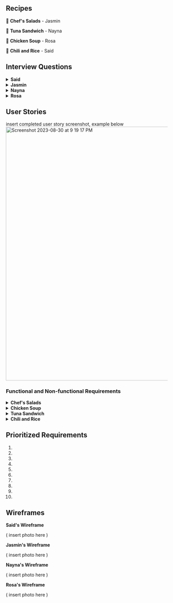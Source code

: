 ## Recipes

🥗 **Chef's Salads** - Jasmin

🥪 **Tuna Sandwich** - Nayna

🥘 **Chicken Soup** - Rosa

🍛 **Chili and Rice** - Said

## Interview Questions

<details> <summary><b>Said</b></summary>

1.
<br>
2.
<br>
3.
<br>
4.
<br>
5.
<br>
6.
<br>
7.
<br>
8.
<br>
9.
<br>
10.
</details>

<details> <summary><b>Jasmin</b></summary>
  
1. What are the main ingredients that should be included in a chef salad recipe for the RT5000?

2. Should the recipes focus on certain salad greens like romaine, spinach, arugula, etc. or allow for a mix?

3. What types of proteins would you want incorporated - grilled chicken, hard boiled eggs, tuna, etc.?

4. Would you want recipes that include cheese or avoid dairy? If so, what types of cheese?

5. What chopped vegetables should be standard for these chef salad recipes - tomatoes, cucumbers, peppers, etc.?

6. Would croutons or crunchy toppings be a desired ingredient?

7. What types of dressings would you want as options - vinaigrettes, creamy dressings, oil and vinegar, etc.?

8. Should there be recipes for both side salad portions and entree-sized salads?
<br>
9. How should the robot handle chopping and mixing ingredients? Does the order matter?

10. What bowl or container should the robot plan to assemble and serve the salad in?
</details>

<details> <summary><b>Nayna</b></summary>
  
1. Can you provide a step-by-step breakdown of the tuna sandwich preparation process?
<br>
2. Can users customize the type of bread and condiments for the sandwich? How is this specified?
<br>
3. How does the robot determine the appropriate amount of tuna to use for each sandwich?
<br>
4. How does the RT5000 ensure an even and consistent spread of the condiment on the bread?
<br>
5. How intuitive is the RT5000’s app for users who might not be tech-savvy?
<br>
6. Can users specify preferences such as toasted bread or the inclusion of additional ingredients like cheese?
<br>
7. How flexible is the robot’s customization to suit individual taste preferences?
<br>
8. How does the robot handle any spills or messes that occur during the sandwich-making process?
<br>
9. How does the robot ensure a visually appealing presentation?
<br>
10. How does the robot handle interruptions, such as power outages or accidental stops?
</details>

<details> <summary><b>Rosa</b></summary>
  
1. What type of soup base will this recipe call for?

2. Will the user be able to tweak the recipe based on allergies and portion sizes?

3. How quickly will the RT5000 be expected to make this recipe?

4. What tools have the RT5000 used prior to making a chicken soup?

5. What type of material is the RT5000 made of? Will it be water and heat resistent in case of any mishaps?

6. Will we need to program RT5000 to cleanup directly after the soup is made?

7. How many serving sizes will RT5000 be able to produce at once?

8. Would you want a simple chicken soup with or without noodles?

9. Would you want extra toppings for this salad? If so, which ones?

10. What types of seasonings would this recipie require?
</details>

## User Stories

insert completed user story screenshot, example below
<img width="790" alt="Screenshot 2023-08-30 at 9 19 17 PM" src="https://github.com/rosasam17/RobotApp/assets/63333003/5d36f46c-daad-4096-906b-66ff65fdacb7">

### Functional and Non-functional Requirements

<details> <summary><b>Chef's Salads</b></summary>
  
1. 
   Functional: Include diced chicken and cheddar cheese as ingredients.
   
   Non-functional: Use child-safe knives and prep 30% smaller salad portions.

2.  
   Functional: Include tuna and chopped hard boiled eggs as protein options.

   Non-functional: Allow user to select desired portion size up to 2 cups.

3. 
   Functional: Offer low-calorie dressing options like vinaigrette.
   
   Non-functional: Allow user to cap maximum calories for salad recipe.

4. 
   Functional: Include menu of vegetable options like tomatoes, peppers, onions, etc. to add.
   
   Non-functional: Robot should slice veggies into uniform thin slices for best mouthfeel.

5. 
   Functional: Leave out croutons and select gluten-free dressings.

   Non-functional: Check all ingredients for gluten and confirm recipe is gluten-free.

6.
    Functional: Default to entree-sized portions with added protein.

    Non-functional: Salad must contain at least 15g protein.

7.
   Functional: Include bacon bits, cucumber, beets, and onion as ingredient options.

   Non-functional: Dressings must be creamy ranch or balsamic vinaigrette.

8.
   Functional: Allow users to add crispy toppings like wonton strips or tortilla chips.

Non-functional: Toppings must stay crispy at least 15 minutes after dressing.
  
9.
   Functional: Do not include nuts among ingredient options.

Non-functional: Confirm no risk of cross-contamination from manufacturing.
  
10.
    Functional: Prompt user to add ingredients to robot immediately before preparing recipe.

Non-functional: All ingredients must be used within 5 days of purchase.

</details>

<details> <summary><b>Chicken Soup</b></summary>
  
1. 
   Functional: This robot must include real chicken, no substitutes.
   
   Non-functional: The chicken will be cubed into half inch squares.

2. 
   Functional: The RT5000 will self sanitize before any recipe is started.
   
   Non-functional: The self sanitizing process will occur every 45 minutes.

3. 
   Functional: This recipe will have seasonings such as chicken bullion, salt, pepper, garlic podwer, rosemary and thyme.
   
   Non-functional: The seasoning will disperse in tbs increments 10 seconds after the other.

4. 
   Functional: This recipe will use chicken stock.
   
   Non-functional: The recipe will use 4 cups of chicken stock.

5. 
   Functional: This recipie will be a low sodium soup.
   
   Non-functional: The salt will need to be 50% less sodium salt from the Morton brand.

6. 
   Functional: The soup will be hot.
   
   Non-functional: The soup must be between 136 and 162 degrees farenheight upon completion. 

7. 
   Functional: The soup will have optional toppings.
   
   Non-functional: Each topping will disperse a half cup of whichever topping is chosen.

8. 
   Functional: The soup will be able to make a family size or individual meal.

   Non-functional: The threshold for the amount of servings will be 6. The range odd serving sizes will be 1-6.

 9. 
   Functional: The serving will be poured directly into bowls.
   
   Non-functional: It will take 30 seconds for each serving size to be served.

10. 
   Functional: The recipie will contain carrots and celery.
   
   Non-functional: The RT5000 will be able to measure 2 cups of carrots and 1 cup of celery to be put in 1 minute after the chicken is added.

</details>

<details> <summary><b>Tuna Sandwich</b></summary>
  
1. 
   Functional: 
   
   Non-functional:

2. 
   Functional: 
   
   Non-functional: 

3. 
   Functional: 
   
   Non-functional:

4. 
   Functional: 
   
   Non-functional:

5. 
   Functional: 
   
   Non-functional:

6. 
   Functional: 
   
   Non-functional: 

7. 
   Functional: 
   
   Non-functional:

8. 
   Functional: 
   
   Non-functional:

9. 
   Functional: 
   
   Non-functional:

10.  Functional:
    
     Non-functional:

</details>

<details> <summary><b>Chili and Rice</b></summary>
  
1. 
   Functional: 
   
   Non-functional:

2. 
   Functional: 
   
   Non-functional: 

3. 
   Functional: 
   
   Non-functional:

4. 
   Functional: 
   
   Non-functional:

5. 
   Functional: 
   
   Non-functional:

6. 
   Functional: 
   
   Non-functional: 

7. 
   Functional: 
   
   Non-functional:

8. 
   Functional: 
   
   Non-functional:

9. 
   Functional: 
   
   Non-functional:

10.  Functional:

     Non-functional:

</details>

## Prioritized Requirements

1.

2.

3.

4.

5.

6.

7.

8.

9.

10.

## Wireframes

**Said's Wireframe**

( insert photo here ) 

**Jasmin's Wireframe**

( insert photo here ) 

**Nayna's Wireframe**

( insert photo here ) 

**Rosa's Wireframe**

( insert photo here ) 
